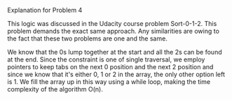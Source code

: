 Explanation for Problem 4

This logic was discussed in the Udacity course problem Sort-0-1-2. This problem demands the exact same approach. Any similarities are owing to the fact that these two problems are one and the same. 

We know that the 0s lump together at the start and all the 2s can be found at the end.
Since the constraint is one of single traversal, we employ pointers to keep tabs on the next 0 position and
the next 2 position and since we know that it's either 0, 1 or 2 in the array, the only other option left is 1.
We fill the array up in this way using a while loop, making the time complexity of the algorithm O(n).
